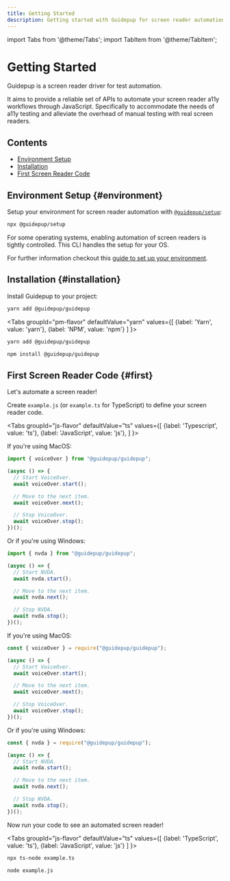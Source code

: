 ```yaml
---
title: Getting Started
description: Getting started with Guidepup for screen reader automation in accessibility testing
---
```


import Tabs from '@theme/Tabs';
import TabItem from '@theme/TabItem';

# Getting Started

Guidepup is a screen reader driver for test automation.

It aims to provide a reliable set of APIs to automate your screen reader a11y workflows through JavaScript. Specifically to accommodate the needs of a11y testing and alleviate the overhead of manual testing with real screen readers.

## Contents

- [Environment Setup](./intro#environment)
- [Installation](./intro#installation)
- [First Screen Reader Code](./intro#first)

## Environment Setup {#environment}

Setup your environment for screen reader automation with [`@guidepup/setup`](https://www.npmjs.com/package/@guidepup/setup):

```bash
npx @guidepup/setup
```

For some operating systems, enabling automation of screen readers is tightly controlled. This CLI handles the setup for your OS.

For further information checkout this [guide to set up your environment](./guides/automated-environment-setup).

## Installation {#installation}

Install Guidepup to your project:

```bash
yarn add @guidepup/guidepup
```

<Tabs
groupId="pm-flavor"
defaultValue="yarn"
values={[
{label: 'Yarn', value: 'yarn'},
{label: 'NPM', value: 'npm'}
]
}>
<TabItem value="yarn">

```bash
yarn add @guidepup/guidepup
```

</TabItem>
<TabItem value="npm">

```bash
npm install @guidepup/guidepup
```

</TabItem>
</Tabs>

## First Screen Reader Code {#first}

Let's automate a screen reader!

Create `example.js` (or `example.ts` for TypeScript) to define your screen reader code.

<Tabs
groupId="js-flavor"
defaultValue="ts"
values={[
{label: 'Typescript', value: 'ts'},
{label: 'JavaScript', value: 'js'},
]
}>
<TabItem value="ts">

If you're using MacOS:

```ts title="./example.ts"
import { voiceOver } from "@guidepup/guidepup";

(async () => {
  // Start VoiceOver.
  await voiceOver.start();

  // Move to the next item.
  await voiceOver.next();

  // Stop VoiceOver.
  await voiceOver.stop();
})();
```

Or if you're using Windows:

```ts title="./example.ts"
import { nvda } from "@guidepup/guidepup";

(async () => {
  // Start NVDA.
  await nvda.start();

  // Move to the next item.
  await nvda.next();

  // Stop NVDA.
  await nvda.stop();
})();
```

</TabItem>
<TabItem value="js">

If you're using MacOS:

```js title="./example.js"
const { voiceOver } = require("@guidepup/guidepup");

(async () => {
  // Start VoiceOver.
  await voiceOver.start();

  // Move to the next item.
  await voiceOver.next();

  // Stop VoiceOver.
  await voiceOver.stop();
})();
```

Or if you're using Windows:

```js title="./example.js"
const { nvda } = require("@guidepup/guidepup");

(async () => {
  // Start NVDA.
  await nvda.start();

  // Move to the next item.
  await nvda.next();

  // Stop NVDA.
  await nvda.stop();
})();
```

</TabItem>
</Tabs>

Now run your code to see an automated screen reader!

<Tabs
groupId="js-flavor"
defaultValue="ts"
values={[
{label: 'TypeScript', value: 'ts'},
{label: 'JavaScript', value: 'js'}
]
}>
<TabItem value="ts">

```bash
npx ts-node example.ts
```

</TabItem>
<TabItem value="js">

```bash
node example.js
```

</TabItem>
</Tabs>
